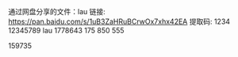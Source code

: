 通过网盘分享的文件：lau
链接: https://pan.baidu.com/s/1uB3ZaHRuBCrwOx7xhx42EA 提取码: 1234
12345789
lau
1778643
175
850
555


159735
